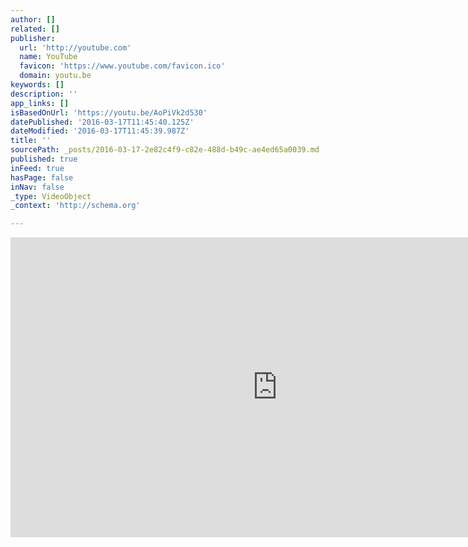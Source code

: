 ```yaml
---
author: []
related: []
publisher:
  url: 'http://youtube.com'
  name: YouTube
  favicon: 'https://www.youtube.com/favicon.ico'
  domain: youtu.be
keywords: []
description: ''
app_links: []
isBasedOnUrl: 'https://youtu.be/AoPiVk2d530'
datePublished: '2016-03-17T11:45:40.125Z'
dateModified: '2016-03-17T11:45:39.987Z'
title: ''
sourcePath: _posts/2016-03-17-2e82c4f9-c82e-488d-b49c-ae4ed65a0039.md
published: true
inFeed: true
hasPage: false
inNav: false
_type: VideoObject
_context: 'http://schema.org'

---
```

<iframe src="https://cdn.embedly.com/widgets/media.html?url=https%3A%2F%2Fwww.youtube.com%2Fwatch%3Fv%3DAoPiVk2d530%26feature%3Dyoutu.be&amp;src=http%3A%2F%2Fwww.youtube.com%2Fembed%2FAoPiVk2d530&amp;type=text%2Fhtml&amp;key=b7d04c9b404c499eba89ee7072e1c4f7&amp;schema=youtube" width="854" height="480" scrolling="no" frameborder="0" allowfullscreen="allowfullscreen" style=""></iframe>
